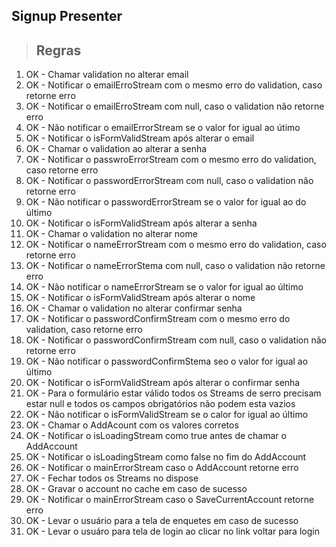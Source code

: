 ## Signup Presenter

> ## Regras
1. OK - Chamar validation no alterar email
2. OK - Notificar o emailErroStream com o mesmo erro do validation, caso retorne erro
3. OK - Notificar o emailErroStream com null, caso o validation não retorne erro
4. OK - Não notificar o emailErrorStream se o valor for igual ao útimo
5. OK - Notificar o isFormValidStream após alterar o email
6. OK - Chamar o validation ao alterar a senha
7. OK - Notificar o passwroErrorStream com o mesmo erro do validation, caso retorne erro
8. OK - Notificar o passwordErrorStream com null, caso o validation não retorne erro
9. OK - Não notificar o passwordErrorStream se o valor for igual ao do último
10. OK - Notificar o isFormValidStream após alterar a senha
11. OK - Chamar o validation no alterar nome
12. OK - Notificar o nameErrorStream com o mesmo erro do validation, caso retorne erro
13. OK - Notificar o nameErrorStema com null, caso o validation não retorne erro
14. OK - Não notificar o nameErrorStream se o valor for igual ao último
15. OK - Notificar o isFormValidStream após alterar o nome
16. OK - Chamar o validation no alterar confirmar senha
17. OK - Notificar o passwordConfirmStream com o mesmo erro do validation, caso retorne erro
18. OK - Notificar o passwordConfirmStream com null, caso o validation não retorne erro
19. OK - Não notificar o passwordConfirmStema seo o valor for igual ao último
20. OK - Notificar o isFormValidStream após alterar o confirmar senha
21. OK - Para o formulário estar válido todos os Streams de serro precisam estar null e todos os campos obrigatórios não podem esta vazios
22. OK - Não notificar o isFormValidStream se o calor for igual ao último
23. OK - Chamar o AddAcount com os valores corretos
24. OK - Notificar o isLoadingStream como true antes de chamar o AddAccount
25. OK - Notificar o isLoadingStream como false no fim do AddAccount
26. OK - Notificar o mainErrorStream caso o AddAccount retorne erro
27. OK - Fechar todos os Streams no dispose
28. OK - Gravar o account no cache em caso de sucesso 
29. OK - Notificar o mainErrorStream caso o SaveCurrentAccount retorne erro
30. OK - Levar o usuário para a tela de enquetes em caso de sucesso
31. OK - Levar o usuáro para tela de login ao clicar no link voltar para login